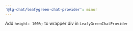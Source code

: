 ```yaml
---
'@lg-chat/leafygreen-chat-provider': minor
---
```


Add `height: 100%;` to wrapper div in `LeafyGreenChatProvider`
